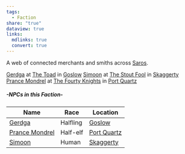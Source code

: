 ```yaml
---
tags:
  - Faction
share: "true"
dataview: true
links:
  mdlinks: true
  convert: true
---
```


A web of connected merchants and smiths across [Saros](../../History-&%20Lore/A-Brief-Saros-History.md).

[Gerdga](../../Maps-&%20Geography/Cities%20&%20Towns/Goslow/NPCs/Gerdga.md) at [The Toad](../../Maps-&%20Geography/Cities%20&%20Towns/Goslow/Locations/The-Toad.md) in [Goslow](../../Maps-&%20Geography/Cities%20&%20Towns/Goslow/Goslow.md)
[Simoon](../../Maps-&%20Geography/Cities%20&%20Towns/Skaggerty/NPCs/Simoon.md) at [The Stout Fool](../../Maps-&%20Geography/Cities%20&%20Towns/Skaggerty/Locations/The-Stout-Fool.md) in [Skaggerty](../../Maps-&%20Geography/Cities%20&%20Towns/Skaggerty/Skaggerty.md)
[Prance Mondrel](../../Maps-&%20Geography/Cities%20&%20Towns/Port%20Quartz/NPCs/Prance-Mondrel.md) at [The Fourty Knights](../../Maps-&%20Geography/Cities%20&%20Towns/Port%20Quartz/Locations/The-Fourty-Knights.md) in [Port Quartz](../../Maps-&%20Geography/Cities%20&%20Towns/Port%20Quartz/Port-Quartz.md)

##### -NPCs in this Faction-
| Name                                                                                   | Race     | Location                                                                    |
| -------------------------------------------------------------------------------------- | -------- | --------------------------------------------------------------------------- |
| [Gerdga](../../Maps-&%20Geography/Cities%20&%20Towns/Goslow/NPCs/Gerdga.md)                      | Halfling | [Goslow](../../Maps-&%20Geography/Cities%20&%20Towns/Goslow/Goslow.md)                |
| [Prance Mondrel](../../Maps-&%20Geography/Cities%20&%20Towns/Port%20Quartz/NPCs/Prance-Mondrel.md) | Half-elf | [Port Quartz](../../Maps-&%20Geography/Cities%20&%20Towns/Port%20Quartz/Port-Quartz.md) |
| [Simoon](../../Maps-&%20Geography/Cities%20&%20Towns/Skaggerty/NPCs/Simoon.md)                   | Human    | [Skaggerty](../../Maps-&%20Geography/Cities%20&%20Towns/Skaggerty/Skaggerty.md)       |
